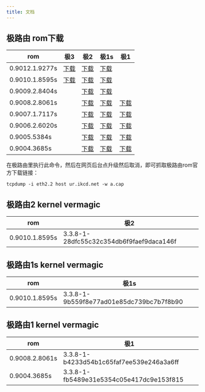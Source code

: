 ```yaml
---
title: 文档
---
```


## 极路由 rom下载

rom            | 极3 | 极2 | 极1s | 极1
---------------|-----|-----|------|----
0.9012.1.9277s | [下载](http://ur.ikcd.net/HC5861-sysupgrade-20150603-15fa16e2.bin) | [下载](http://ur.ikcd.net/HC5761-sysupgrade-20150603-3356d35e.bin) | [下载](http://ur.ikcd.net/HC5661-sysupgrade-20150603-4143ebbd.bin) |
0.9010.1.8595s | [下载](http://ur.ikcd.net/HC5861-sysupgrade-20150318-5db29eb5.bin) | [下载](http://ur.ikcd.net/HC5761-sysupgrade-20150319-21e48669.bin) | [下载](http://ur.ikcd.net/HC5661-sysupgrade-20150318-3216a3ec.bin) |
0.9009.2.8404s | | [下载](http://ur.ikcd.net/HC5761-sysupgrade-20150129-a6c370e3.bin) | [下载](http://ur.ikcd.net/HC5661-sysupgrade-20150129-318a796b.bin) |
0.9008.2.8061s | | [下载](http://ur.ikcd.net/HC5761-sysupgrade-20141231-48642891.bin) | [下载](http://ur.ikcd.net/HC5661-sysupgrade-20141231-805e39dd.bin) | [下载](http://ur.ikcd.net/tw150v1-sysupgrade-20141231-4322bdfe.bin)
0.9007.1.7117s | | [下载](http://ur.ikcd.net/HC5761-sysupgrade-20141105-18eea212.bin) | [下载](http://ur.ikcd.net/HC5661-sysupgrade-20141105-3abb3bf3.bin) | [下载](http://ur.ikcd.net/tw150v1-sysupgrade-20141105-5810b4fb.bin)
0.9006.2.6020s | | [下载](http://ur.ikcd.net/HC5761-sysupgrade-20140911-3d5f030b.bin) | [下载](http://ur.ikcd.net/HC5661-sysupgrade-20140911-95d8bc22.bin) | [下载](http://ur.ikcd.net/tw150v1-sysupgrade-20140911-c275a9e6.bin)
0.9005.5384s   | | [下载](http://ur.ikcd.net/HC5761-sysupgrade-20140825-503d031a.bin) | [下载](http://ur.ikcd.net/HC5661-sysupgrade-20140825-5deb234b.bin) | [下载](http://ur.ikcd.net/tw150v1-sysupgrade-20140825-28ba23e5.bin)
0.9004.3685s   | | [下载](http://downloads.openwrt.io/vendors/gee/ralink/0.9004.3685s-HC5761-sysupgrade.bin) | [下载](http://downloads.openwrt.io/vendors/gee/ralink/0.9004.3685s-HC5661-sysupgrade.bin) | [下载](http://ur.ikcd.net/tw150v1-sysupgrade-2014060901.bin)

在极路由里执行此命令，然后在网页后台点升级然后取消，即可抓取极路由rom官方下载链接：

```
tcpdump -i eth2.2 host ur.ikcd.net -w a.cap
```

## 极路由2 kernel vermagic
rom            | 极2 
---------------|----
0.9010.1.8595s |3.3.8-1-28dfc55c32c354db6f9faef9daca146f

## 极路由1s kernel vermagic
rom            | 极1s
---------------|-----
0.9010.1.8595s | 3.3.8-1-9b559f8e77ad01e85dc739bc7b7f8b90

## 极路由1 kernel vermagic
rom            | 极1
---------------|-----
0.9008.2.8061s | 3.3.8-1-b4233d54b1c65faf7ee539e246a3a6ff
0.9004.3685s   | 3.3.8-1-fb5489e31e5354c05e417dc9e153f815
